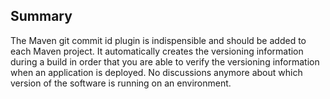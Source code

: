 ## Summary
The Maven git commit id plugin is indispensible and should be added to each Maven project. It automatically creates the versioning information during a build in order that you are able to verify the versioning information when an application is deployed. No discussions anymore about which version of the software is running on an environment.
